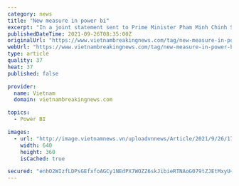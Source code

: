 ```yaml
---
category: news
title: "New measure in power bi"
excerpt: "In a joint statement sent to Prime Minister Pham Minh Chinh Saturday, eight business associations in Vietnam said the guidance does not take into account variations in the pandemic situation among different regions in the country and shows a lack of flexibility."
publishedDateTime: 2021-09-26T08:35:00Z
originalUrl: "https://www.vietnambreakingnews.com/tag/new-measure-in-power-bi/"
webUrl: "https://www.vietnambreakingnews.com/tag/new-measure-in-power-bi/"
type: article
quality: 37
heat: 37
published: false

provider:
  name: Vietnam
  domain: vietnambreakingnews.com

topics:
  - Power BI

images:
  - url: "http://image.vietnamnews.vn/uploadvnnews/Article/2021/9/26/176632_hop25.jpg"
    width: 640
    height: 360
    isCached: true

secured: "enhO2WIzfLDPsGEfxfoAGCy1NEdPX7WOZZ6skJibieRTNAoG079tZJEtMxyU+AT0MCjwGRj5D0F4amACQO/ayzwiHY5prds02MA9iS5W2RomeGdSrWsq2CE+EHgwxfwPyy73soJxYqy9UK7GeAIoXqfJD/7tWSUWioPP3KaeysaO06rE9PfkMDwbsb5W7xCnNfVFisevVclM8HxSZMtiQ+SvCkgWp9jfsj86AsVhPtu8s8TR2W/zSwddxvcBTk1wRVNBLVnxoFJqqd4UHH3f6wh5qJhqtZavtYu4QRJZl4EzeCeX0NRlFyTVEqbNrg4TIZClkFREQINehyzjJyFzhtYunq5wa+fl7EsA0wUoraQ=;XMyzFc+50eJ2Z1yUkE880w=="
---
```


